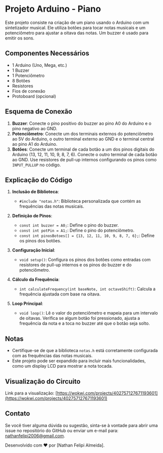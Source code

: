 # Projeto Arduino - Piano

Este projeto consiste na criação de um piano usando o Arduino com um sintetizador musical. Ele utiliza botões para tocar notas musicais e um potenciômetro para ajustar a oitava das notas. Um buzzer é usado para emitir os sons.

## Componentes Necessários

- 1 Arduino (Uno, Mega, etc.)
- 1 Buzzer
- 1 Potenciômetro
- 8 Botões
- Resistores
- Fios de conexão
- Protoboard (opcional)

## Esquema de Conexão

1. **Buzzer**: Conecte o pino positivo do buzzer ao pino A0 do Arduino e o pino negativo ao GND.
2. **Potenciômetro**: Conecte um dos terminais externos do potenciômetro ao 5V do Arduino, o outro terminal externo ao GND e o terminal central ao pino A1 do Arduino.
3. **Botões**: Conecte um terminal de cada botão a um dos pinos digitais do Arduino (13, 12, 11, 10, 9, 8, 7, 6). Conecte o outro terminal de cada botão ao GND. Use resistores de pull-up internos configurando os pinos como `INPUT_PULLUP` no código.

## Explicação do Código

1. **Inclusão de Biblioteca**:
   - `#include "notas.h"`: Biblioteca personalizada que contém as frequências das notas musicais.

2. **Definição de Pinos**:
   - `const int buzzer = A0;`: Define o pino do buzzer.
   - `const int potPin = A1;`: Define o pino do potenciômetro.
   - `const int pinosBotoes[] = {13, 12, 11, 10, 9, 8, 7, 6};`: Define os pinos dos botões.

3. **Configuração Inicial**:
   - `void setup()`: Configura os pinos dos botões como entradas com resistores de pull-up internos e os pinos do buzzer e do potenciômetro.

4. **Cálculo da Frequência**:
   - `int calculateFrequency(int baseNote, int octaveShift)`: Calcula a frequência ajustada com base na oitava.

5. **Loop Principal**:
   - `void loop()`: Lê o valor do potenciômetro e mapeia para um intervalo de oitavas. Verifica se algum botão foi pressionado, ajusta a frequência da nota e a toca no buzzer até que o botão seja solto.

## Notas

- Certifique-se de que a biblioteca `notas.h` está corretamente configurada com as frequências das notas musicais.
- Este projeto pode ser expandido para incluir mais funcionalidades, como um display LCD para mostrar a nota tocada.

## Visualização do Circuito

Link para a visualização: [https://wokwi.com/projects/402757127671193601](https://wokwi.com/projects/402757127671193601)

## Contato

Se você tiver alguma dúvida ou sugestão, sinta-se à vontade para abrir uma issue no repositório do GitHub ou enviar um e-mail para: [nathanfelipi2006@gmail.com](mailto:nathanfelipi2006@gmail.com).

Desenvolvido com ❤️ por [Nathan Felipi Almeida].
